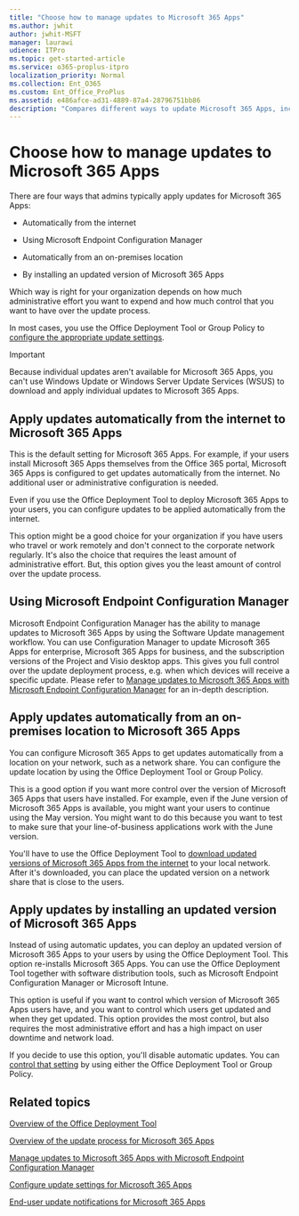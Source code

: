 ```yaml
---
title: "Choose how to manage updates to Microsoft 365 Apps"
ms.author: jwhit
author: jwhit-MSFT
manager: laurawi
udience: ITPro
ms.topic: get-started-article
ms.service: o365-proplus-itpro
localization_priority: Normal
ms.collection: Ent_O365
ms.custom: Ent_Office_ProPlus
ms.assetid: e486afce-ad31-4889-87a4-28796751bb86
description: "Compares different ways to update Microsoft 365 Apps, including automatically from the internet or from an on-premises location."
---
```


# Choose how to manage updates to Microsoft 365 Apps
  
There are four ways that admins typically apply updates for Microsoft 365 Apps:

- Automatically from the internet

- Using Microsoft Endpoint Configuration Manager

- Automatically from an on-premises location

- By installing an updated version of Microsoft 365 Apps
    
Which way is right for your organization depends on how much administrative effort you want to expend and how much control that you want to have over the update process.

In most cases, you use the Office Deployment Tool or Group Policy to [configure the appropriate update settings](configure-update-settings-microsoft-365-apps.md).
  
> [!IMPORTANT]
> Because individual updates aren't available for Microsoft 365 Apps, you can't use Windows Update or Windows Server Update Services (WSUS) to download and apply individual updates to Microsoft 365 Apps. 

## Apply updates automatically from the internet to Microsoft 365 Apps
<a name="Internet"> </a>

This is the default setting for Microsoft 365 Apps. For example, if your users install Microsoft 365 Apps themselves from the Office 365 portal, Microsoft 365 Apps is configured to get updates automatically from the internet. No additional user or administrative configuration is needed.
  
Even if you use the Office Deployment Tool to deploy Microsoft 365 Apps to your users, you can configure updates to be applied automatically from the internet.
  
This option might be a good choice for your organization if you have users who travel or work remotely and don't connect to the corporate network regularly. It's also the choice that requires the least amount of administrative effort. But, this option gives you the least amount of control over the update process.

## Using Microsoft Endpoint Configuration Manager
<a name="MECM"> </a>

Microsoft Endpoint Configuration Manager has the ability to manage updates to Microsoft 365 Apps by using the Software Update management workflow. You can use Configuration Manager to update Microsoft 365 Apps for enterprise, Microsoft 365 Apps for business, and the subscription versions of the Project and Visio desktop apps. This gives you full control over the update deployment process, e.g. when which devices will receive a specific update. Please refer to [Manage updates to Microsoft 365 Apps with Microsoft Endpoint Configuration Manager](manage-microsoft-365-apps-updates-configuration-manager.md) for an in-depth description.

## Apply updates automatically from an on-premises location to Microsoft 365 Apps
<a name="OnPremises"> </a>

You can configure Microsoft 365 Apps to get updates automatically from a location on your network, such as a network share. You can configure the update location by using the Office Deployment Tool or Group Policy.
  
This is a good option if you want more control over the version of Microsoft 365 Apps that users have installed. For example, even if the June version of Microsoft 365 Apps is available, you might want your users to continue using the May version. You might want to do this because you want to test to make sure that your line-of-business applications work with the June version.
  
You'll have to use the Office Deployment Tool to [download updated versions of Microsoft 365 Apps from the internet](overview-office-deployment-tool.md) to your local network. After it's downloaded, you can place the updated version on a network share that is close to the users.
  
## Apply updates by installing an updated version of Microsoft 365 Apps
<a name="Install"> </a>

Instead of using automatic updates, you can deploy an updated version of Microsoft 365 Apps to your users by using the Office Deployment Tool. This option re-installs Microsoft 365 Apps. You can use the Office Deployment Tool together with software distribution tools, such as Microsoft Endpoint Configuration Manager or Microsoft Intune.
  
This option is useful if you want to control which version of Microsoft 365 Apps users have, and you want to control which users get updated and when they get updated. This option provides the most control, but also requires the most administrative effort and has a high impact on user downtime and network load. 
  
If you decide to use this option, you'll disable automatic updates. You can [control that setting](configure-update-settings-microsoft-365-apps.md) by using either the Office Deployment Tool or Group Policy.
  
## Related topics
  
[Overview of the Office Deployment Tool](overview-office-deployment-tool.md)
  
[Overview of the update process for Microsoft 365 Apps](overview-update-process-microsoft-365-apps.md)

[Manage updates to Microsoft 365 Apps with Microsoft Endpoint Configuration Manager](manage-microsoft-365-apps-updates-configuration-manager.md)
  
[Configure update settings for Microsoft 365 Apps](configure-update-settings-microsoft-365-apps.md)
  
[End-user update notifications for Microsoft 365 Apps](end-user-update-notifications-microsoft-365-apps.md)
